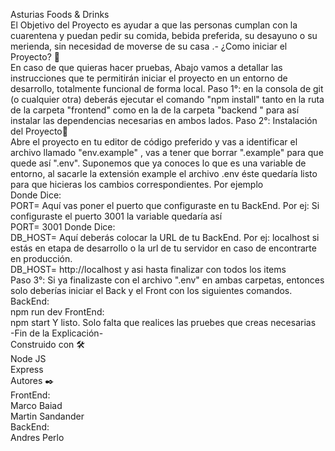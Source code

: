 Asturias Foods & Drinks <br>
El Objetivo del Proyecto es ayudar a que las personas cumplan con la cuarentena y puedan pedir su comida, bebida preferida, su desayuno o su merienda, sin necesidad de moverse de su casa .-
¿Como iniciar el Proyecto? 🚀 <br>
En caso de que quieras hacer pruebas, Abajo vamos a detallar las instrucciones que te permitirán iniciar el proyecto en un entorno de desarrollo, totalmente funcional de forma local.
Paso 1°: en la consola de git (o cualquier otra) deberás ejecutar el comando "npm install" tanto en la ruta de la carpeta "frontend" como en la de la carpeta "backend " para así instalar las dependencias necesarias en ambos lados.
Paso 2°: Instalación del Proyecto🔧 <br>
Abre el proyecto en tu editor de código preferido y vas a identificar el archivo llamado  "env.example" , vas a tener que borrar ".example" para que quede así  ".env". Suponemos que ya conoces lo que es una variable de entorno, al sacarle la extensión example el archivo .env éste quedaría listo para que hicieras los cambios correspondientes.
Por ejemplo <br>
Donde Dice: <br>
PORT= Aquí vas poner el puerto que configuraste en tu BackEnd.
Por ej: Si configuraste el puerto 3001 la variable quedaría así<br> 
PORT= 3001
Donde Dice: <br>
DB_HOST= Aquí deberás colocar la URL de tu BackEnd. 
Por ej: localhost si estás en etapa de desarrollo o la url de tu servidor en caso de encontrarte en producción. <br>
DB_HOST= http://localhost
y asi hasta finalizar con todos los items <br>
Paso 3°: Si ya finalizaste con el archivo ".env" en ambas carpetas, entonces solo deberías iniciar el Back y el Front con los siguientes comandos.<br>
BackEnd: <br>
npm run dev
FrontEnd: <br>
npm start
Y listo. Solo falta que realices las pruebes que creas necesarias<br>
-Fin de la Explicación- <br>
Construido con 🛠️ <br>
Node JS <br>
Express <br>
Autores ✒️<br>
FrontEnd:<br>
Marco Baiad <br>
Martin Sandander <br>
BackEnd: <br>
Andres Perlo
